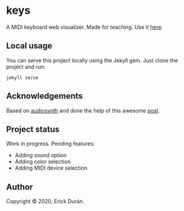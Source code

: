 # keys
A MIDI keyboard web visualizer. Made for teaching. Use it [here](https://keys.erickduran.com).

## Local usage
You can serve this project locally using the Jekyll gem. Just clone the project and run:
```
jekyll serve
```

## Acknowledgements
Based on [audiosynth](https://github.com/keithwhor/audiosynth) and done the help of this awesome [post](https://www.smashingmagazine.com/2018/03/web-midi-api/).

## Project status
Work in progress. Pending features:
- Adding sound option
- Adding color selection
- Adding MIDI device selection

## Author
Copyright © 2020, Erick Durán.
